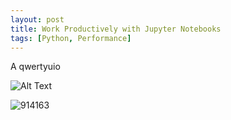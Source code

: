 ```yaml
---
layout: post
title: Work Productively with Jupyter Notebooks
tags: [Python, Performance]
---
```


A qwertyuio



![Alt Text](C:\Users\Nitin.N.Singh\Downloads\test11.gif)





![914163](C:\\Users\\Nitin.N.Singh\\Downloads\\914163.jpg)